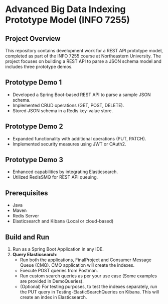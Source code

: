 # Advanced Big Data Indexing Prototype Model (INFO 7255)

## Project Overview
This repository contains development work for a REST API prototype model, completed as part of the INFO 7255 course at Northeastern University. The project focuses on building a REST API to parse a JSON schema model and includes three prototype demos.

## Prototype Demo 1
- Developed a Spring Boot-based REST API to parse a sample JSON schema.
- Implemented CRUD operations (GET, POST, DELETE).
- Stored JSON schema in a Redis key-value store.

## Prototype Demo 2
- Expanded functionality with additional operations (PUT, PATCH).
- Implemented security measures using JWT or OAuth2.

## Prototype Demo 3
- Enhanced capabilities by integrating Elasticsearch.
- Utilized RedisSMQ for REST API queuing.

## Prerequisites
- Java
- Maven
- Redis Server
- Elasticsearch and Kibana (Local or cloud-based)

## Build and Run
1. Run as a Spring Boot Application in any IDE.
2. **Query Elasticsearch**:
   - Run both the applications, FinalProject and Consumer Message Queue (CMQ). CMQ application will create the indexes.
   - Execute POST queries from Postman.
   - Run custom search queries as per your use case (Some examples are provided in DemoQueries).
   - (Optional) For testing purposes, to test the indexes separately, run the PUT query in Testing-ElasticSearchQueries on Kibana. This will create an index in Elasticsearch.
